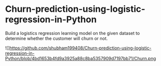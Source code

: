 # Churn-prediction-using-logistic-regression-in-Python
Build a logistics regression learning model on the given dataset to determine whether the customer will churn or not.

![]https://github.com/shubham199408/Churn-prediction-using-logistic-regression-in-Python/blob/4bd1653b4fd9a3925a88c8ba5357909d7197bb71/Churn.png
